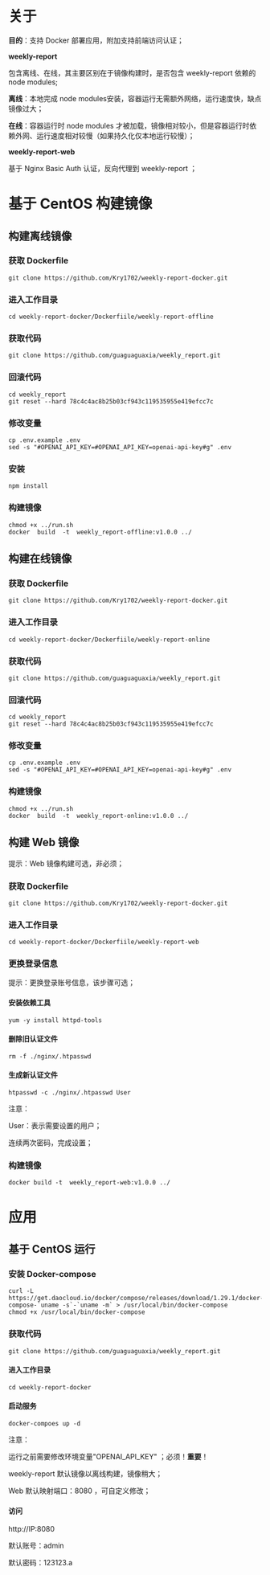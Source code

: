 # 关于



**目的**：支持 Docker 部署应用，附加支持前端访问认证；



**weekly-report**

包含离线、在线，其主要区别在于镜像构建时，是否包含 weekly-report 依赖的 node modules;

**离线**：本地完成 node modules安装，容器运行无需额外网络，运行速度快，缺点镜像过大；

**在线**：容器运行时 node modules 才被加载，镜像相对较小，但是容器运行时依赖外网、运行速度相对较慢（如果持久化仅本地运行较慢）；



**weekly-report-web** 

基于 Nginx Basic Auth 认证，反向代理到 weekly-report ；





# 基于 CentOS 构建镜像


## 构建离线镜像

### 获取 Dockerfile

```
git clone https://github.com/Kry1702/weekly-report-docker.git
```



### 进入工作目录

```
cd weekly-report-docker/Dockerfiile/weekly-report-offline
```



### 获取代码

```
git clone https://github.com/guaguaguaxia/weekly_report.git
```



### 回滚代码

```
cd weekly_report
git reset --hard 78c4c4ac8b25b03cf943c119535955e419efcc7c
```



### 修改变量

```
cp .env.example .env
sed -s "#OPENAI_API_KEY=#OPENAI_API_KEY=openai-api-key#g" .env
```



### 安装

```
npm install
```



### 构建镜像

```
chmod +x ../run.sh
docker  build  -t  weekly_report-offline:v1.0.0 ../
```



## 构建在线镜像

### 获取 Dockerfile

```
git clone https://github.com/Kry1702/weekly-report-docker.git
```



### 进入工作目录

```
cd weekly-report-docker/Dockerfiile/weekly-report-online
```



### 获取代码

```
git clone https://github.com/guaguaguaxia/weekly_report.git
```



### 回滚代码

```
cd weekly_report
git reset --hard 78c4c4ac8b25b03cf943c119535955e419efcc7c
```



### 修改变量

```
cp .env.example .env
sed -s "#OPENAI_API_KEY=#OPENAI_API_KEY=openai-api-key#g" .env
```



### 构建镜像

```
chmod +x ../run.sh
docker  build  -t  weekly_report-online:v1.0.0 ../
```





## 构建 Web 镜像

提示：Web 镜像构建可选，非必须；



### 获取 Dockerfile

```
git clone https://github.com/Kry1702/weekly-report-docker.git
```



### 进入工作目录

```
cd weekly-report-docker/Dockerfiile/weekly-report-web
```



### 更换登录信息

提示：更换登录账号信息，该步骤可选；

#### 安装依赖工具

```
yum -y install httpd-tools
```



#### 删除旧认证文件

```
rm -f ./nginx/.htpasswd
```



#### 生成新认证文件

```
htpasswd -c ./nginx/.htpasswd User
```

注意：

User：表示需要设置的用户；

连续两次密码，完成设置；



### 构建镜像

```
docker build -t  weekly_report-web:v1.0.0 ../
```





# 应用



## 基于 CentOS  运行

### 安装 Docker-compose

```
curl -L https://get.daocloud.io/docker/compose/releases/download/1.29.1/docker-compose-`uname -s`-`uname -m` > /usr/local/bin/docker-compose
chmod +x /usr/local/bin/docker-compose
```



### 获取代码

```
git clone https://github.com/guaguaguaxia/weekly_report.git
```



#### 进入工作目录

```
cd weekly-report-docker
```



#### 启动服务

```
docker-compoes up -d 
```

注意：

运行之前需要修改环境变量"OPENAI_API_KEY" ；必须！**重要**！

weekly-report 默认镜像以离线构建，镜像稍大；

Web 默认映射端口：8080 ，可自定义修改；



#### 访问

http://IP:8080

默认账号：admin

默认密码：123123.a
